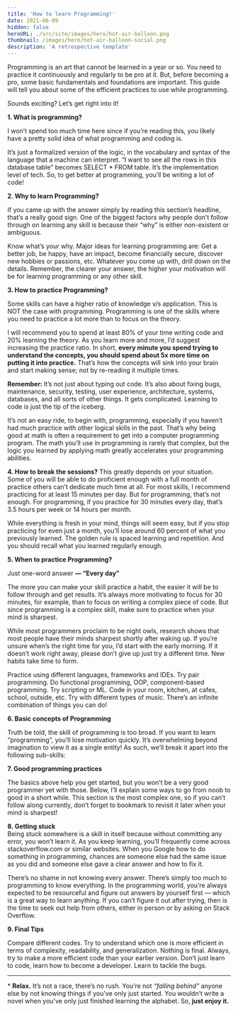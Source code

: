 ```yaml
---
title: 'How to learn Programming!'
date: 2021-06-09
hidden: false
heroURL: ./src/site/images/hero/hot-air-balloon.png
thumbnail: /images/hero/hot-air-balloon-social.png
description: 'A retrospective template'
---
```


<style>
.post__title{
    overflow: hidden;
    text-overflow: ellipsis;
}
</style>

Programming is an art that cannot be learned in a year or so. You need to practice it continuously and regularly to be pro at it. But, before becoming a pro, some basic fundamentals and foundations are important. This guide will tell you about some of the efficient practices to use while programming.

Sounds exciting? Let’s get right into it!

<b>1. What is programming?</b>

I won’t spend too much time here since if you’re reading this, you likely have a pretty solid idea of what programming and coding is.

It’s just a formalized version of the logic, in the vocabulary and syntax of the language that a machine can interpret. “I want to see all the rows in this database table” becomes SELECT * FROM table. It’s the implementation level of tech. So, to get better at programming, you’ll be writing a lot of code!

<b>2. Why to learn Programming?</b>

If you came up with the answer simply by reading this section’s headline, that’s a really good sign. One of the biggest factors why people don’t follow through on learning any skill is because their “why” is either non-existent or ambiguous.

Know what’s your why. Major ideas for learning programming are: Get a better job, be happy, have an impact, become financially secure, discover new hobbies or passions, etc. Whatever you come up with, drill down on the details. Remember, the clearer your answer, the higher your motivation will be for learning programming or any other skill.

<b>3. How to practice Programming? </b>

Some skills can have a higher ratio of knowledge v/s application. This is NOT the case with programming. Programming is one of the skills where you need to practice a lot more than to focus on the theory.

I will recommend you to spend at least 80% of your time writing code and 20% learning the theory. As you learn more and more, I’d suggest increasing the practice ratio. In short, <b>every minute you spend trying to understand the concepts, you should spend about 5x more time on putting it into practice.</b> That’s how the concepts will sink into your brain and start making sense; not by re-reading it multiple times.

<b>Remember: </b> It’s not just about typing out code. It’s also about fixing bugs, maintenance, security, testing, user experience, architecture, systems, databases, and all sorts of other things. It gets complicated. Learning to code is just the tip of the iceberg.

It’s not an easy ride, to begin with, programming, especially if you haven’t had much practice with other logical skills in the past. That’s why being good at math is often a requirement to get into a computer programming program. The math you’ll use in programming is rarely that complex, but the logic you learned by applying math greatly accelerates your programming abilities.

<b>4. How to break the sessions?</b>
This greatly depends on your situation. Some of you will be able to do proficient enough with a full month of practice others can’t dedicate much time at all. For most skills, I recommend practicing for at least 15 minutes per day. But for programming, that’s not enough. For programming, if you practice for 30 minutes every day, that’s 3.5 hours per week or 14 hours per month.

While everything is fresh in your mind, things will seem easy, but if you stop practicing for even just a month, you’ll lose around 60 percent of what you previously learned. The golden rule is spaced learning and repetition. And you should recall what you learned regularly enough.

<b>5. When to practice Programming?</b>

Just one-word answer <b>— “Every day” </b>

The more you can make your skill practice a habit, the easier it will be to follow through and get results. It’s always more motivating to focus for 30 minutes, for example, than to focus on writing a complex piece of code. But since programming is a complex skill, make sure to practice when your mind is sharpest.

While most programmers proclaim to be night owls, research shows that most people have their minds sharpest shortly after waking up. If you’re unsure when’s the right time for you, I’d start with the early morning. If it doesn’t work right away, please don’t give up just try a different time. New habits take time to form.

Practice using different languages, frameworks and IDEs. Try pair  programming. Do functional programming, OOP, component-based programming. Try scripting or ML. Code in your room, kitchen, at cafes, school, outside, etc. Try with different types of music. There’s an infinite combination of things you can do!

<b> 6. Basic concepts of Programming </b>

Truth be told, the skill of programming is too broad. If you want to learn “programming”, you’ll lose motivation quickly. It’s overwhelming beyond imagination to view it as a single entity! As such, we’ll break it apart into the following sub-skills:

<b>  7. Good programming practices</b> 

The basics above help you get started, but you won’t be a very good programmer yet with those. Below, I’ll explain some ways to go from noob to good in a short while. This section is the most complex one, so if you can’t follow along currently, don’t forget to bookmark to revisit it later when your mind is sharpest!

<b>  8. Getting stuck </b>  
Being stuck somewhere is a skill in itself because without committing any error, you won’t learn it. As you keep learning, you’ll frequently come across stackoverflow.com or similar websites. When you Google how to do something in programming, chances are someone else had the same issue as you did and someone else gave a clear answer and how to fix it.

There’s no shame in not knowing every answer. There’s simply too much to programming to know everything. In the programming world, you’re always expected to be resourceful and figure out answers by yourself first — which is a great way to learn anything. If you can’t figure it out after trying, then is the time to seek out help from others, either in person or by asking on Stack Overflow.

<b>  9. Final Tips </b> 

Compare different codes. Try to understand which one is more efficient in terms of complexity, readability, and generalization. Nothing is final. Always, try to make a more efficient code than your earlier version. Don’t just learn to code, learn how to become a developer. Learn to tackle the bugs.

---

\* <b>Relax.</b> It’s not a race, there’s no rush. You’re not <i>“falling behind” </i>anyone else by not knowing things if you’ve only just started. You wouldn’t write a novel when you’ve only just finished learning the alphabet. So, <b>just enjoy it.</b>